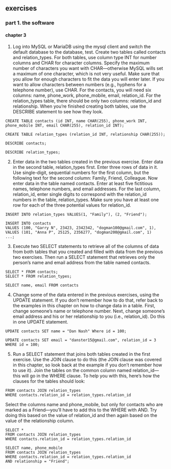 ## exercises

### part 1. the software

#### chapter 3

1. Log into MySQL or MariaDB using the mysql client and switch the default database to the database, test. Create two tables called contacts and relation_types. For both tables, use column type INT for number columns and CHAR for character columns. Specify the maximum number of characters you want with CHAR—otherwise MySQL wills set a maximum of one character, which is not very useful. Make sure that you allow for enough characters to fit the data you will enter later. If you want to allow characters between numbers (e.g., hyphens for a telephone number), use CHAR. For the contacts, you will need six columns: name, phone_work, phone_mobile, email, relation_id. For the relation_types table, there should be only two columns: relation_id and relationship.
When you’re finished creating both tables, use the DESCRIBE statement to see how they look.

```mysql
CREATE TABLE contacts (id INT, name CHAR(255), phone_work INT, phone_mobile INT, email CHAR(255), relation_id INT);

CREATE TABLE relation_types (relation_id INT, relationship CHAR(255));

DESCRIBE contacts;

DESCRIBE relation_types;
```

2. Enter data in the two tables created in the previous exercise. Enter data in the second table, relation_types first. Enter three rows of data in it. Use single-digit, sequential numbers for the first column, but the following text for the second column: Family, Friend, Colleague. Now enter data in the table named contacts. Enter at least five fictitious names, telephone numbers, and email addresses. For the last column, relation_id, enter single digits to correspond with the relation_id numbers in the table, relation_types. Make sure you have at least one row for each of the three potential values for relation_id.

```mysql
INSERT INTO relation_types VALUES(1, "Family"), (2, "Friend");

INSERT INTO contacts
VALUES (100, "Garry N", 23423, 2342342, "dogman100@gmail.com", 1),
VALUES (101, "Anna P", 25125, 2356277, "dogman200@gmail.com", 1)
...;

```

3. Execute two SELECT statements to retrieve all of the columns of data from both tables that you created and filled with data from the previous two exercises. Then run a SELECT statement that retrieves only the person’s name and email address from the table named contacts.

```mysql
SELECT * FROM contacts;
SELECT * FROM relation_types;

SELECT name, email FROM contacts
```

4. Change some of the data entered in the previous exercises, using the UPDATE statement. If you don’t remember how to do that, refer back to the examples in this chapter on how to change data in a table. First, change someone’s name or telephone number. Next, change someone’s email address and his or her relationship to you (i.e., relation_id). Do this in one UPDATE statement.

```mysql
UPDATE contacts SET name = "Dan Nash" Where id = 100;

UPDATE contacts SET email = "danster15@gmail.com", relation_id = 3 WHERE id = 100;
```

5. Run a SELECT statement that joins both tables created in the first exercise. Use the JOIN clause to do this (the JOIN clause was covered in this chapter, so look back at the example if you don’t remember how to use it). Join the tables on the common column named relation_id—this will go in the WHERE clause. To help you with this, here’s how the clauses for the tables should look:
```mysql
FROM contacts JOIN relation_types
WHERE contacts.relation_id = relation_types.relation_id
```
Select the columns name and phone_mobile, but only for contacts who are marked as a Friend—you’ll have to add this to the WHERE with AND. Try doing this based on the value of relation_id and then again based on the value of the relationship column.

```mysql
SELECT *
FROM contacts JOIN relation_types
WHERE contacts.relation_id = relation_types.relation_id

SELECT name, phone_mobile
FROM contacts JOIN relation_types
WHERE contacts.relation_id = relation_types.relation_id
AND relationship = "Friend";
```
